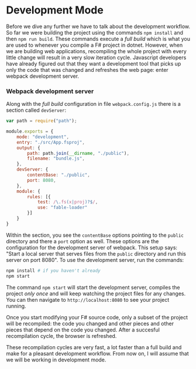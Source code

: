 # Development Mode

Before we dive any further we have to talk about the development workflow. So far we were building the project using the commands `npm install` and then `npm run build`. These commands execute a *full build* which is what you are used to whenever you compile a F# project in dotnet. However, when we are building web applications, recompiling the whole project with every little change will result in a very slow iteration cycle. Javascript developers have already figured out that they want a development tool that picks up only the code that was changed and refreshes the web page: enter webpack development server.  

### Webpack development server

Along with the *full build* configuration in file `webpack.config.js` there is a section called `devServer`:
```js {highlight: ['10-13']}
var path = require("path");

module.exports = {
    mode: "development",
    entry: "./src/App.fsproj",
    output: {
        path: path.join(__dirname, "./public"),
        filename: "bundle.js",
    },
    devServer: {
        contentBase: "./public",
        port: 8080,
    },
    module: {
        rules: [{
            test: /\.fs(x|proj)?$/,
            use: "fable-loader"
        }]
    }
}
```
Within the section, you see the `contentBase` options pointing to the `public` directory and there a `port` option as well. These options are the configuration for the development server of webpack. This setup says: "Start a local server that serves files from the `public` directory and run this server on port 8080". To use the development server, run the commands:
```bash
npm install # if you haven't already
npm start
```
The command `npm start` will start the development server, compiles the project *only once* and will keep watching the project files for any changes. You can then navigate to `http://localhost:8080` to see your project running. 

Once you start modifying your F# source code, only a subset of the project will be recompiled: the code you changed and other pieces and other pieces that depend on the code you changed. After a succesful recompilation cycle, the browser is refreshed. 

These recompilation cycles are very fast, a lot faster than a full build and make for a pleasant development workflow. From now on, I will assume that we will be working in development mode. 
